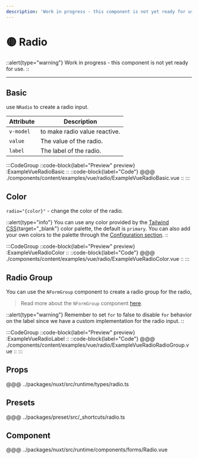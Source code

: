 ```yaml
---
description: 'Work in progress - this component is not yet ready for use.'
---
```


# 🟡 Radio

::alert{type="warning"}
Work in progress - this component is not yet ready for use.
::

---

## Basic

use `NRadio` to create a radio input.

| Attribute | Description             |
| --------- | ----------------------- |
| `v-model` | to make radio value reactive. |
| `value`   | The value of the radio. |
| `label`   | The label of the radio. |

:::CodeGroup
  ::code-block{label="Preview" preview}
    :ExampleVueRadioBasic
  ::
  ::code-block{label="Code"}
@@@ ./components/content/examples/vue/radio/ExampleVueRadioBasic.vue
  ::
:::

## Color

`radio="{color}"` - change the color of the radio.

::alert{type="info"}
You can use any color provided by the [Tailwind CSS](https://tailwindcss.com/docs/customizing-colors){target="_blank"} color palette, the default is `primary`. You can also add your own colors to the palette through the [Configuration section](/getting-started/configuration).
::

:::CodeGroup
  ::code-block{label="Preview" preview}
    :ExampleVueRadioColor
  ::
  ::code-block{label="Code"}
@@@ ./components/content/examples/vue/radio/ExampleVueRadioColor.vue
  ::
:::

## Radio Group

You can use the `NFormGroup` component to create a radio group for the radio,

> Read more about the `NFormGroup` component [here](/forms/form-group).

::alert{type="warning"}
  Remember to set `for` to false to disable `for` behavior on the label since we have a custom implementation for the radio input.
::

:::CodeGroup
  ::code-block{label="Preview" preview}
    :ExampleVueRadioLabel
  ::
  ::code-block{label="Code"}
@@@ ./components/content/examples/vue/radio/ExampleVueRadioRadioGroup.vue
  ::
:::

## Props
@@@ ../packages/nuxt/src/runtime/types/radio.ts

## Presets
@@@ ../packages/preset/src/_shortcuts/radio.ts

## Component
@@@ ../packages/nuxt/src/runtime/components/forms/Radio.vue
